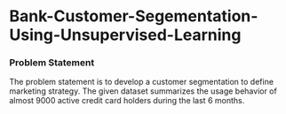 # Bank-Customer-Segementation-Using-Unsupervised-Learning

### Problem Statement

The problem statement is to develop a customer segmentation to define marketing strategy. The given dataset summarizes the usage behavior of almost 9000 active credit card holders during the last 6 months. 
